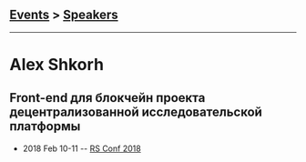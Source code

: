 ## [Events](../README.md) > [Speakers](../speakers.md)
---

# Alex Shkorh

## Front-end для блокчейн проекта децентрализованной исследовательской платформы
- 2018 Feb 10-11 -- [RS Conf 2018](https://youtu.be/oyjsUbv97yw)    

